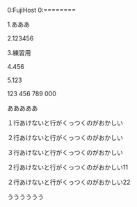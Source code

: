 ﻿0:FujiHost
0:========

1.あああ

2.123456

3.練習用

4.456

5.123

123
456
789
000

あああああ

１行あけないと行がくっつくのがおかしい

２行あけないと行がくっつくのがおかしい

３行あけないと行がくっつくのがおかしい

２行あけないと行がくっつくのがおかしい11

２行あけないと行がくっつくのがおかしい22

うううううう